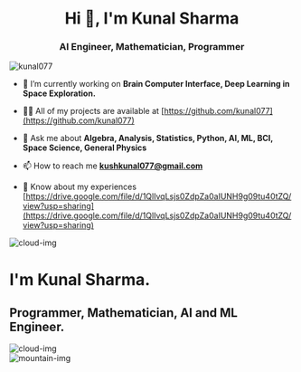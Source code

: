 <h1 align="center">Hi 👋, I'm Kunal Sharma</h1>
<h3 align="center">AI Engineer, Mathematician, Programmer</h3>

<p align="left"> <img src="https://komarev.com/ghpvc/?username=kunal077&label=Profile%20views&color=0e75b6&style=flat" alt="kunal077" /> </p>

- 🔭 I’m currently working on **Brain Computer Interface, Deep Learning in Space Exploration.**

- 👨‍💻 All of my projects are available at [https://github.com/kunal077](https://github.com/kunal077)

- 💬 Ask me about **Algebra, Analysis, Statistics, Python, AI, ML, BCI, Space Science, General Physics**

- 📫 How to reach me **kushkunal077@gmail.com**

- 📄 Know about my experiences [https://drive.google.com/file/d/1QlIvqLsjs0ZdpZa0aIUNH9g09tu40tZQ/view?usp=sharing](https://drive.google.com/file/d/1QlIvqLsjs0ZdpZa0aIUNH9g09tu40tZQ/view?usp=sharing)



<body>
  <div class="top-container">
    <img class="top-cloud" src="images/cloud.png" alt="cloud-img">
    <h1>I'm Kunal Sharma.</h1>
    <h2 class="aboutclass"><span class="pro">Pro</span>grammer, <span class="math">Math</span>ematician, <span class="aiml">AI and ML</span> Engineer.</h2>
    <img class="bottom-cloud" src="images/cloud.png" alt="cloud-img">
    <div class="">
      <img class="mountain" src="images/mountain.png" alt="mountain-img">
    </div>
  </div>
